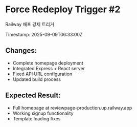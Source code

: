 # Force Redeploy Trigger #2

Railway 배포 강제 트리거

Timestamp: 2025-09-09T06:33:00Z

## Changes:
- Complete homepage deployment
- Integrated Express + React server
- Fixed API URL configuration
- Updated build process

## Expected Result:
- Full homepage at reviewpage-production.up.railway.app
- Working signup functionality  
- Template loading fixes
